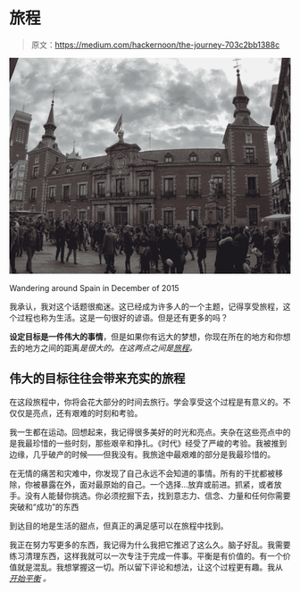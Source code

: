 # 旅程

> 原文：<https://medium.com/hackernoon/the-journey-703c2bb1388c>

![](img/5069376a10ee40820821da551a0bdc2d.png)

Wandering around Spain in December of 2015

我承认，我对这个话题很痴迷。这已经成为许多人的一个主题，记得享受旅程，这个过程也称为生活。这是一句很好的谚语。但是还有更多的吗？

**设定目标是一件伟大的事情**，但是如果你有远大的梦想，你现在所在的地方和你想去的地方之间的距离*是很大的。在这两点之间是[旅程](https://hackernoon.com/tagged/journey)。*

## 伟大的目标往往会带来充实的旅程

在这段旅程中，你将会花大部分的时间去旅行。学会享受这个过程是有意义的。不仅仅是亮点，还有艰难的时刻和考验。

我一生都在运动。回想起来，我记得很多美好的时光和亮点。夹杂在这些亮点中的是我最珍惜的一些时刻，那些艰辛和挣扎。《时代》经受了严峻的考验。我被推到边缘，几乎破产的时候——但我没有。我旅途中最艰难的部分是我最珍惜的。

在无情的痛苦和灾难中，你发现了自己永远不会知道的事情。所有的干扰都被移除，你被暴露在外，面对最原始的自己。一个选择…放弃或前进。抓紧，或者放手。没有人能替你挑选。你必须挖掘下去，找到意志力、信念、力量和任何你需要突破和“成功”的东西

到达目的地是生活的甜点，但真正的满足感可以在旅程中找到。

我正在努力写更多的东西，我记得为什么我把它推迟了这么久。脑子好乱。我需要练习清理东西，这样我就可以一次专注于完成一件事。平衡是有价值的。有一个价值就是混乱。我想掌握这一切。所以留下评论和想法，让这个过程更有趣。我从 [*开始平衡*](/@myignition/balance-617a4c4a9ff1#.sw1z5zosh) *。*